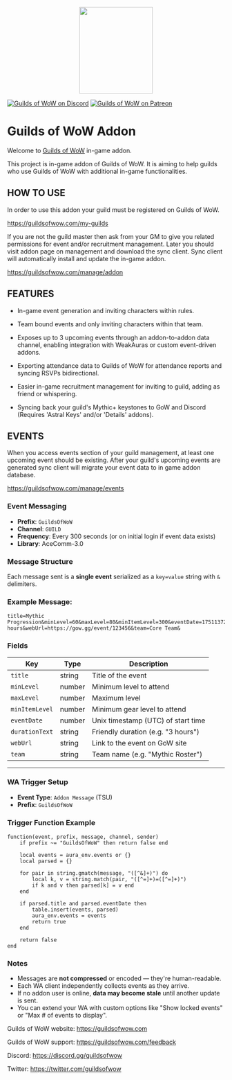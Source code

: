 <p align="center">
  <img src="https://guildsofwow.com/assets/images/guilds-of-wow-logo.png" width="170" height="200" />
</p>

[![Guilds of WoW on Discord](https://img.shields.io/static/v1?label=Discord&message=GoW&color=7289DA)](https://discord.gg/guildsofwow)
[![Guilds of WoW on Patreon](https://img.shields.io/static/v1?label=Patreon&message=GoW&color=f96854)](https://www.patreon.com/guildsofwow)

# Guilds of WoW Addon

Welcome to [Guilds of WoW](https://gow.gg) in-game addon.

This project is in-game addon of Guilds of WoW. It is aiming to help guilds who use Guilds of WoW with additional in-game functionalities.

## HOW TO USE

In order to use this addon your guild must be registered on Guilds of WoW.

https://guildsofwow.com/my-guilds

If you are not the guild master then ask from your GM to give you related permissions for event and/or recruitment management. Later you should visit addon page on management and download the sync client. Sync client will automatically install and update the in-game addon.

https://guildsofwow.com/manage/addon

## FEATURES

-   In-game event generation and inviting characters within rules.

-   Team bound events and only inviting characters within that team.

-   Exposes up to 3 upcoming events through an addon-to-addon data channel, enabling integration with WeakAuras or custom event-driven addons.

-   Exporting attendance data to Guilds of WoW for attendance reports and syncing RSVPs bidirectional.

-   Easier in-game recruitment management for inviting to guild, adding as friend or whispering.

-   Syncing back your guild's Mythic+ keystones to GoW and Discord (Requires 'Astral Keys' and/or 'Details' addons).

## EVENTS

When you access events section of your guild management, at least one upcoming event should be existing. After your guild's upcoming events are generated sync client will migrate your event data to in game addon database.

https://guildsofwow.com/manage/events

### Event Messaging

-   **Prefix**: `GuildsOfWoW`
-   **Channel**: `GUILD`
-   **Frequency**: Every 300 seconds (or on initial login if event data exists)
-   **Library**: AceComm-3.0

### Message Structure

Each message sent is a **single event** serialized as a `key=value` string with `&` delimiters.

### Example Message:

    title=Mythic Progression&minLevel=60&maxLevel=80&minItemLevel=300&eventDate=1751137200&durationText=3 hours&webUrl=https://gow.gg/event/123456&team=Core Team&

### Fields

| Key            | Type   | Description                        |
| -------------- | ------ | ---------------------------------- |
| `title`        | string | Title of the event                 |
| `minLevel`     | number | Minimum level to attend            |
| `maxLevel`     | number | Maximum level                      |
| `minItemLevel` | number | Minimum gear level to attend       |
| `eventDate`    | number | Unix timestamp (UTC) of start time |
| `durationText` | string | Friendly duration (e.g. "3 hours") |
| `webUrl`       | string | Link to the event on GoW site      |
| `team`         | string | Team name (e.g. "Mythic Roster")   |

---

### WA Trigger Setup

-   **Event Type**: `Addon Message` (TSU)
-   **Prefix**: `GuildsOfWoW`

### Trigger Function Example

    function(event, prefix, message, channel, sender)
        if prefix ~= "GuildsOfWoW" then return false end

        local events = aura_env.events or {}
        local parsed = {}

        for pair in string.gmatch(message, "([^&]+)") do
            local k, v = string.match(pair, "([^=]+)=([^=]+)")
            if k and v then parsed[k] = v end
        end

        if parsed.title and parsed.eventDate then
            table.insert(events, parsed)
            aura_env.events = events
            return true
        end

        return false
    end

### Notes

-   Messages are **not compressed** or encoded — they're human-readable.
-   Each WA client independently collects events as they arrive.
-   If no addon user is online, **data may become stale** until another update is sent.
-   You can extend your WA with custom options like "Show locked events" or "Max # of events to display".

Guilds of WoW website: https://guildsofwow.com

Guilds of WoW support: https://guildsofwow.com/feedback

Discord: https://discord.gg/guildsofwow

Twitter: https://twitter.com/guildsofwow
